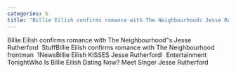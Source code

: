 ```yaml
---
categories: b
title: "Billie Eilish confirms romance with The Neighbourhoods Jesse Rutherford  Stuff"
---
```

Billie Eilish confirms romance with The Neighbourhood"s Jesse Rutherford&nbsp;&nbsp;StuffBillie Eilish confirms romance with The Neighbourhood frontman&nbsp;&nbsp;1NewsBillie Eilish KISSES Jesse Rutherford!&nbsp;&nbsp;Entertainment TonightWho Is Billie Eilish Dating Now? Meet Singer Jesse Rutherford